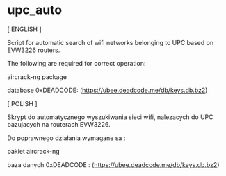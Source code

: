 # upc_auto

[ ENGLISH ]

Script for automatic search of wifi networks belonging to UPC based on EVW3226 routers.

The following are required for correct operation:

aircrack-ng package

database 0xDEADCODE: (https://ubee.deadcode.me/db/keys.db.bz2)

[ POLISH ]

Skrypt do automatycznego wyszukiwania sieci wifi, nalezacych do UPC bazujacych na routerach EVW3226.

Do poprawnego działania wymagane sa :

pakiet aircrack-ng

baza danych 0xDEADCODE : (https://ubee.deadcode.me/db/keys.db.bz2)
